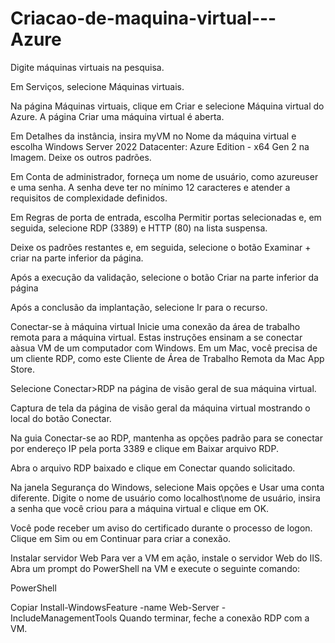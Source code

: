 # Criacao-de-maquina-virtual---Azure

Digite máquinas virtuais na pesquisa.

Em Serviços, selecione Máquinas virtuais.

Na página Máquinas virtuais, clique em Criar e selecione Máquina virtual do Azure. A página Criar uma máquina virtual é aberta.

Em Detalhes da instância, insira myVM no Nome da máquina virtual e escolha Windows Server 2022 Datacenter: Azure Edition - x64 Gen 2 na Imagem. Deixe os outros padrões.

Em Conta de administrador, forneça um nome de usuário, como azureuser e uma senha. A senha deve ter no mínimo 12 caracteres e atender a requisitos de complexidade definidos.

Em Regras de porta de entrada, escolha Permitir portas selecionadas e, em seguida, selecione RDP (3389) e HTTP (80) na lista suspensa.

Deixe os padrões restantes e, em seguida, selecione o botão Examinar + criar na parte inferior da página.

Após a execução da validação, selecione o botão Criar na parte inferior da página

Após a conclusão da implantação, selecione Ir para o recurso.

Conectar-se à máquina virtual
Inicie uma conexão da área de trabalho remota para a máquina virtual. Estas instruções ensinam a se conectar aàsua VM de um computador com Windows. Em um Mac, você precisa de um cliente RDP, como este Cliente de Área de Trabalho Remota da Mac App Store.

Selecione Conectar>RDP na página de visão geral de sua máquina virtual.

Captura de tela da página de visão geral da máquina virtual mostrando o local do botão Conectar.

Na guia Conectar-se ao RDP, mantenha as opções padrão para se conectar por endereço IP pela porta 3389 e clique em Baixar arquivo RDP.

Abra o arquivo RDP baixado e clique em Conectar quando solicitado.

Na janela Segurança do Windows, selecione Mais opções e Usar uma conta diferente. Digite o nome de usuário como localhost\nome de usuário, insira a senha que você criou para a máquina virtual e clique em OK.

Você pode receber um aviso do certificado durante o processo de logon. Clique em Sim ou em Continuar para criar a conexão.

Instalar servidor Web
Para ver a VM em ação, instale o servidor Web do IIS. Abra um prompt do PowerShell na VM e execute o seguinte comando:

PowerShell

Copiar
Install-WindowsFeature -name Web-Server -IncludeManagementTools
Quando terminar, feche a conexão RDP com a VM.
